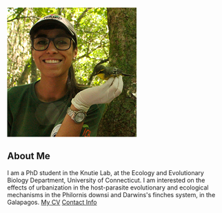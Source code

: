 ![Image of Cindy Barreto](images/headshot.png
"Cindy Barreto - PhD Student in EEB")
## About Me
I am a PhD student in the Knutie Lab, at the Ecology and Evolutionary Biology Department, University of Connecticut.
I am interested on the effects of urbanization in the host-parasite evolutionary and ecological mechanisms in the Philornis downsi and Darwins's finches system, in the Galapagos.
[My CV](PDFs/cv.pdf)
[Contact Info](contact-info.html)
